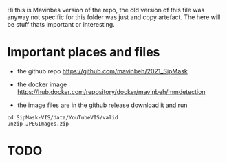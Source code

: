 Hi  this is Mavinbes version of the repo, the old version of this file was anyway not specific for this folder was just and copy artefact.
The here will be stuff thats important or interesting.

# Important places and files

- the github repo 
https://github.com/mavinbeh/2021_SipMask

- the docker image
https://hub.docker.com/repository/docker/mavinbeh/mmdetection

- the image files
are in the github release
download it and run 
```
cd SipMask-VIS/data/YouTubeVIS/valid
unzip JPEGImages.zip 
```

# TODO
